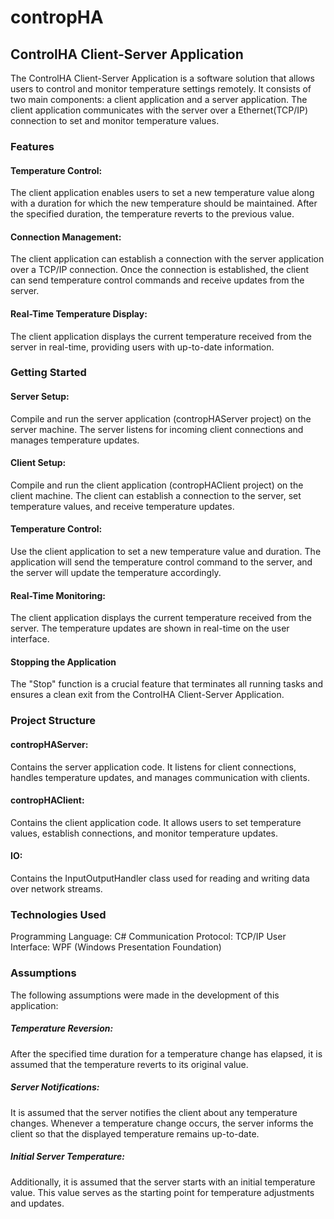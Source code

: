 # contropHA
## ControlHA Client-Server Application
The ControlHA Client-Server Application is a software solution that allows users to control and monitor temperature settings remotely.
It consists of two main components: a client application and a server application. 
The client application communicates with the server over a Ethernet(TCP/IP) connection to set and monitor temperature values.

### Features
#### Temperature Control:
The client application enables users to set a new temperature value along with a duration for which the new temperature should be maintained. After the specified duration, the temperature reverts to the previous value.

#### Connection Management:
The client application can establish a connection with the server application over a TCP/IP connection. Once the connection is established, the client can send temperature control commands and receive updates from the server.

#### Real-Time Temperature Display:
The client application displays the current temperature received from the server in real-time, providing users with up-to-date information.

### Getting Started
#### Server Setup:
Compile and run the server application (contropHAServer project) on the server machine. The server listens for incoming client connections and manages temperature updates.

#### Client Setup: 
Compile and run the client application (contropHAClient project) on the client machine. The client can establish a connection to the server, set temperature values, and receive temperature updates.

#### Temperature Control:
Use the client application to set a new temperature value and duration. The application will send the temperature control command to the server, and the server will update the temperature accordingly.

#### Real-Time Monitoring:
The client application displays the current temperature received from the server. The temperature updates are shown in real-time on the user interface.
#### Stopping the Application
The "Stop" function is a crucial feature that terminates all running tasks and ensures a clean exit from the ControlHA Client-Server Application. 
### Project Structure
#### contropHAServer: 
Contains the server application code. It listens for client connections, handles temperature updates, and manages communication with clients.

#### contropHAClient: 
Contains the client application code. It allows users to set temperature values, establish connections, and monitor temperature updates.

#### IO: 
Contains the InputOutputHandler class used for reading and writing data over network streams.

### Technologies Used
Programming Language: C#
Communication Protocol: TCP/IP
User Interface: WPF (Windows Presentation Foundation)

### Assumptions
The following assumptions were made in the development of this application:

##### Temperature Reversion:
After the specified time duration for a temperature change has elapsed, it is assumed that the temperature reverts to its original value.

##### Server Notifications: 
It is assumed that the server notifies the client about any temperature changes. Whenever a temperature change occurs, the server informs the client so that the displayed temperature remains up-to-date.

##### Initial Server Temperature: 
Additionally, it is assumed that the server starts with an initial temperature value. This value serves as the starting point for temperature adjustments and updates.
